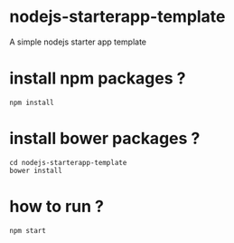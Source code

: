 # nodejs-starterapp-template
A simple nodejs starter app template

# install npm packages ?
`npm install`
# install bower packages ?
`cd nodejs-starterapp-template `  
`bower install`
# how to run ?
`npm start`





